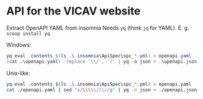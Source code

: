 # API for the VICAV website

Extract OpenAPI YAML from insomnia
Needs `yq` (think `jq` for YAML). E. g. `scoop install yq`


Windows:
```powershell
yq eval .contents $(ls .\.insomnia\ApiSpec\spc_*.yml) > openapi.yaml
(cat .\openapi.yaml) -replace '\\/', '/' | yq -o json > .\openapi.json
```

Unix-like:
```bash (tested on a mac)
yq eval .contents $(ls .\.insomnia\ApiSpec\spc_*.yml) > openapi.yaml
cat ./openapi.yaml | sed "s/\\\\\//\//g" | yq -o json > ./openapi.json
```